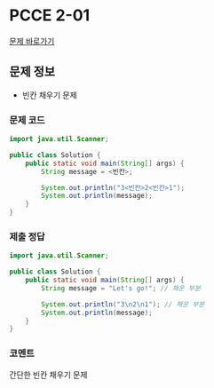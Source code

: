 # PCCE 2-01
[문제 바로가기](https://school.programmers.co.kr/learn/courses/30/lessons/340207)

## 문제 정보
* 빈칸 채우기 문제

### 문제 코드
```java
import java.util.Scanner;

public class Solution {
    public static void main(String[] args) {
        String message = <빈칸>;

        System.out.println("3<빈칸>2<빈칸>1");
        System.out.println(message);
    }
}
```

### 제출 정답
```java
import java.util.Scanner;

public class Solution {
    public static void main(String[] args) {
        String message = "Let's go!"; // 채운 부분

        System.out.println("3\n2\n1"); // 채운 부분
        System.out.println(message);
    }
}
```

### 코멘트
간단한 빈칸 채우기 문제